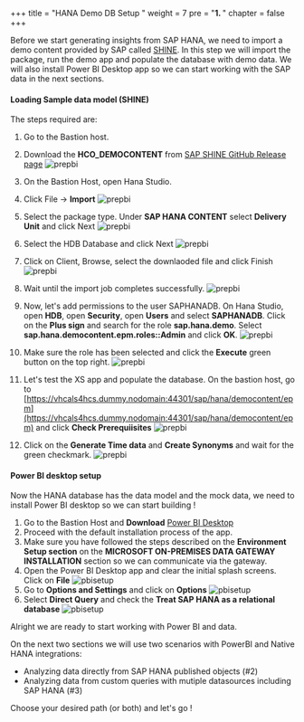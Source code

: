 +++
title = "HANA Demo DB Setup "
weight = 7
pre = "<b>1. </b>"
chapter = false
+++

Before we start generating insights from SAP HANA, we need to import a demo content provided by SAP called [SHINE](https://github.com/SAP-samples/hana-shine). 
In this step we will import the package, run the demo app and populate the database with demo data. We will also install Power BI Desktop app so we can start working with the SAP data in the next sections. 

#### Loading Sample data model (SHINE)
The steps required are: 
1. Go to the Bastion host. 
2. Download the **HCO_DEMOCONTENT** from [SAP SHINE GitHub Release page](https://github.com/SAP-samples/hana-shine/releases)
![prepbi](/images/prepbi09.png)

3. On the Bastion Host, open Hana Studio. 
4. Click File -> **Import**
![prepbi](/images/prepbi10.png)
5. Select the package type. Under **SAP HANA CONTENT** select **Delivery Unit** and click Next
![prepbi](/images/prepbi11.png)
6. Select the HDB Database and click Next
![prepbi](/images/prepbi12.png)
7. Click on Client, Browse, select the downlaoded file and click Finish
![prepbi](/images/prepbi13.png)
8. Wait until the import job completes successfully.
![prepbi](/images/prepbi14.png)
9. Now, let's add permissions to the user SAPHANADB. On Hana Studio, open **HDB**, open **Security**, open **Users** and select **SAPHANADB**. Click on the **Plus sign** and search for the role **sap.hana.demo**. Select **sap.hana.democontent.epm.roles::Admin** and click **OK**. 
![prepbi](/images/prepbi15.png)
10. Make sure the role has been selected and click the **Execute** green button on the top right. 
![prepbi](/images/prepbi16.png)
11. Let's test the XS app and populate the database. On the bastion host, go to [https://vhcals4hcs.dummy.nodomain:44301/sap/hana/democontent/epm](https://vhcals4hcs.dummy.nodomain:44301/sap/hana/democontent/epm) and click **Check Prerequiisites** 
![prepbi](/images/prepbi17.png)
12. Click on the **Generate Time data** and **Create Synonyms** and wait for the green checkmark. 
![prepbi](/images/prebi18.png)


#### Power BI desktop setup

Now the HANA database has the data model and the mock data, we need to install Power BI desktop so we can start building ! 

1. Go to the Bastion Host and **Download** [Power BI Desktop](https://www.microsoft.com/en-us/download/details.aspx?id=58494)
2. Proceed with the default installation process of the app. 
3. Make sure you have followed the steps described on the **Environment Setup section** on the **MICROSOFT ON-PREMISES DATA GATEWAY INSTALLATION** section so we can communicate via the gateway. 
4. Open the Power BI Desktop app and clear the initial splash screens. Click on **File** 
![pbisetup](/images/pbi10.png)
5. Go to **Options and Settings** and click on **Options** 
![pbisetup](/images/pbi11.png)
6. Select **Direct Query** and check the **Treat SAP HANA as a relational database** 
![pbisetup](/images/pbi12.png)

Alright we are ready to start working with Power BI and data. 

On the next two sections we will use two scenarios with PowerBI and Native HANA integrations: 
- Analyzing data directly from SAP HANA published objects (#2)
- Analyzing data from custom queries with mutiple datasources including SAP HANA (#3)

Choose your desired path (or both) and let's go !
